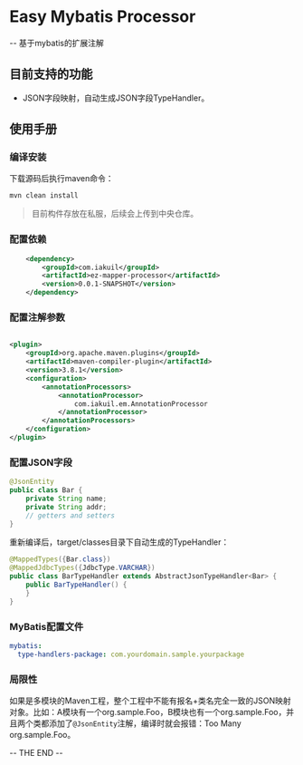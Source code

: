# Easy Mybatis Processor

-- 基于mybatis的扩展注解

## 目前支持的功能
* JSON字段映射，自动生成JSON字段TypeHandler。

## 使用手册
### 编译安装
下载源码后执行maven命令：
```shell script
mvn clean install
```
> 目前构件存放在私服，后续会上传到中央仓库。
### 配置依赖
```xml
    <dependency>
        <groupId>com.iakuil</groupId>
        <artifactId>ez-mapper-processor</artifactId>
        <version>0.0.1-SNAPSHOT</version>
    </dependency>
```
### 配置注解参数

```xml

<plugin>
    <groupId>org.apache.maven.plugins</groupId>
    <artifactId>maven-compiler-plugin</artifactId>
    <version>3.8.1</version>
    <configuration>
        <annotationProcessors>
            <annotationProcessor>
                com.iakuil.em.AnnotationProcessor
            </annotationProcessor>
        </annotationProcessors>
    </configuration>
</plugin>
```
### 配置JSON字段
```java
@JsonEntity
public class Bar {
    private String name;
    private String addr;
    // getters and setters
}
```
重新编译后，target/classes目录下自动生成的TypeHandler：
```java
@MappedTypes({Bar.class})
@MappedJdbcTypes({JdbcType.VARCHAR})
public class BarTypeHandler extends AbstractJsonTypeHandler<Bar> {
    public BarTypeHandler() {
    }
}
```
### MyBatis配置文件
```yaml
mybatis:
  type-handlers-package: com.yourdomain.sample.yourpackage
```

### 局限性
如果是多模块的Maven工程，整个工程中不能有报名+类名完全一致的JSON映射对象。比如：A模块有一个org.sample.Foo，B模块也有一个org.sample.Foo，并且两个类都添加了`@JsonEntity`注解，编译时就会报错：Too Many org.sample.Foo。

-- THE END --